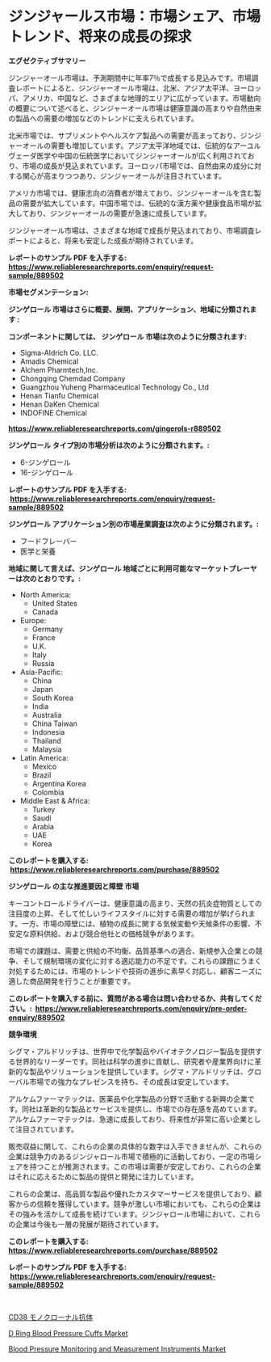 <p><h1>ジンジャールス市場：市場シェア、市場トレンド、将来の成長の探求</h1></p><p><strong>エグゼクティブサマリー</strong></p>
<p><p>ジンジャーオール市場は、予測期間中に年率7％で成長する見込みです。市場調査レポートによると、ジンジャーオール市場は、北米、アジア太平洋、ヨーロッパ、アメリカ、中国など、さまざまな地理的エリアに広がっています。市場動向の概要について述べると、ジンジャーオール市場は健康意識の高まりや自然由来の製品への需要の増加などのトレンドに支えられています。</p><p>北米市場では、サプリメントやヘルスケア製品への需要が高まっており、ジンジャーオールの需要も増加しています。アジア太平洋地域では、伝統的なアーユルヴェーダ医学や中国の伝統医学においてジンジャーオールが広く利用されており、市場の成長が見込まれています。ヨーロッパ市場では、自然由来の成分に対する関心が高まりつつあり、ジンジャーオールが注目されています。</p><p>アメリカ市場では、健康志向の消費者が増えており、ジンジャーオールを含む製品の需要が拡大しています。中国市場では、伝統的な漢方薬や健康食品市場が拡大しており、ジンジャーオールの需要が急速に成長しています。</p><p>ジンジャーオール市場は、さまざまな地域で成長が見込まれており、市場調査レポートによると、将来も安定した成長が期待されています。</p></p>
<p><strong>レポートのサンプル PDF を入手する: <a href="https://www.reliableresearchreports.com/enquiry/request-sample/889502">https://www.reliableresearchreports.com/enquiry/request-sample/889502</a></strong></p>
<p><strong>市場セグメンテーション:</strong></p>
<p><strong> ジンゲロール 市場はさらに概要、展開、アプリケーション、地域に分類されます :</strong></p>
<p><strong>コンポーネントに関しては、 ジンゲロール 市場は次のように分類されます: &nbsp;</strong></p>
<p><ul><li>Sigma-Aldrich Co. LLC.</li><li>Amadis Chemical</li><li>Alchem Pharmtech,Inc.</li><li>Chongqing Chemdad Company</li><li>Guangzhou Yuheng Pharmaceutical Technology Co., Ltd</li><li>Henan Tianfu Chemical</li><li>Henan DaKen Chemical</li><li>INDOFINE Chemical</li></ul></p>
<p><strong><a href="https://www.reliableresearchreports.com/gingerols-r889502">https://www.reliableresearchreports.com/gingerols-r889502</a></strong></p>
<p><strong> ジンゲロール タイプ別の市場分析は次のように分類されます。:</strong></p>
<p><ul><li>6-ジンゲロール</li><li>16-ジンゲロール</li></ul></p>
<p><strong>レポートのサンプル PDF を入手する: &nbsp;<a href="https://www.reliableresearchreports.com/enquiry/request-sample/889502">https://www.reliableresearchreports.com/enquiry/request-sample/889502</a></strong></p>
<p><strong> ジンゲロール アプリケーション別の市場産業調査は次のように分類されます。:</strong></p>
<p><ul><li>フードフレーバー</li><li>医学と栄養</li></ul></p>
<p><strong>地域に関して言えば、ジンゲロール 地域ごとに利用可能なマーケットプレーヤーは次のとおりです。:</strong></p>
<p><ul>
    <li>
        North America:
        <ul>
            <li>United States</li>
            <li>Canada</li>
        </ul>
    </li>
    <li>
        Europe:
        <ul>
            <li>Germany</li>
            <li>France</li>
            <li>U.K.</li>
            <li>Italy</li>
            <li>Russia</li>
        </ul>
    </li>
    <li>
        Asia-Pacific:
        <ul>
            <li>China</li>
            <li>Japan</li>
            <li>South Korea</li>
            <li>India</li>
            <li>Australia</li>
            <li>China Taiwan</li>
            <li>Indonesia</li>
            <li>Thailand</li>
            <li>Malaysia</li>
        </ul>
    </li>
    <li>
        Latin America:
        <ul>
            <li>Mexico</li>
            <li>Brazil</li>
            <li>Argentina Korea</li>
            <li>Colombia</li>
        </ul>
    </li>
    <li>
        Middle East & Africa:
        <ul>
            <li>Turkey</li>
            <li>Saudi</li>
            <li>Arabia</li>
            <li>UAE</li>
            <li>Korea</li>
        </ul>
    </li>
    </ul></p>
<p><strong>このレポートを購入する: &nbsp;<a href="https://www.reliableresearchreports.com/purchase/889502">https://www.reliableresearchreports.com/purchase/889502</a></strong></p>
<p><strong>ジンゲロール の主な推進要因と障壁 市場</strong></p>
<p><p>キーコントロールドライバーは、健康意識の高まり、天然の抗炎症物質としての注目度の上昇、そして忙しいライフスタイルに対する需要の増加が挙げられます。一方、市場の障壁には、植物の成長に関する気候変動や天候条件の影響、不安定な原料供給、および競合他社との価格競争があります。</p><p>市場での課題は、需要と供給の不均衡、品質基準への適合、新規参入企業との競争、そして規制環境の変化に対する適応能力の不足です。これらの課題にうまく対処するためには、市場のトレンドや技術の進歩に素早く対応し、顧客ニーズに適した商品開発を行うことが重要です。</p></p>
<p><strong>このレポートを購入する前に、質問がある場合は問い合わせるか、共有してください。:&nbsp; <a href="https://www.reliableresearchreports.com/enquiry/pre-order-enquiry/889502">https://www.reliableresearchreports.com/enquiry/pre-order-enquiry/889502</a></strong></p>
<p><strong>競争環境</strong></p>
<p><p>シグマ・アルドリッチは、世界中で化学製品やバイオテクノロジー製品を提供する世界的なリーダーです。同社は科学の進歩に貢献し、研究者や産業界向けに革新的な製品やソリューションを提供しています。シグマ・アルドリッチは、グローバル市場での強力なプレゼンスを持ち、その成長は安定しています。</p><p>アルケムファーマテックは、医薬品や化学製品の分野で活動する新興の企業です。同社は革新的な製品とサービスを提供し、市場での存在感を高めています。アルケムファーマテックは、急速に成長しており、将来性が非常に高い企業として注目されています。</p><p>販売収益に関して、これらの企業の具体的な数字は入手できませんが、これらの企業は競争力のあるジンジャロール市場で積極的に活動しており、一定の市場シェアを持つことが推測されます。この市場は需要が安定しており、これらの企業はそれに応えるために製品の提供と開発に注力しています。</p><p>これらの企業は、高品質な製品や優れたカスタマーサービスを提供しており、顧客からの信頼を獲得しています。競争が激しい市場においても、これらの企業はその強みを活かして成長を続けています。ジンジャロール市場において、これらの企業は今後も一層の発展が期待されています。</p></p>
<p><strong>このレポートを購入する: &nbsp; <a href="https://www.reliableresearchreports.com/purchase/889502">https://www.reliableresearchreports.com/purchase/889502</a></strong></p>
<p><strong>レポートのサンプル PDF を入手する: &nbsp;<a href="https://www.reliableresearchreports.com/enquiry/request-sample/889502">https://www.reliableresearchreports.com/enquiry/request-sample/889502</a></strong><strong></strong></p>
<p>&nbsp;</p>
<p><p><a href="https://github.com/one-cool-chick/Market-Research-Report-List-1/blob/main/784185123560.md">CD38 モノクローナル抗体</a></p><p><a href="https://github.com/dimitrishawkinswaynenp91rgz/Market-Research-Report-List-2/blob/main/d-ring-blood-pressure-cuffs-market.md">D Ring Blood Pressure Cuffs Market</a></p><p><a href="https://github.com/changoleonlaverguenzanoexiste/Market-Research-Report-List-2/blob/main/blood-pressure-monitoring-and-measurement-instruments-market.md">Blood Pressure Monitoring and Measurement Instruments Market</a></p></p>